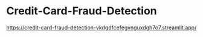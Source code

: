 # Credit-Card-Fraud-Detection
https://credit-card-fraud-detection-ykdgdfcefegvnguxdgh7o7.streamlit.app/
